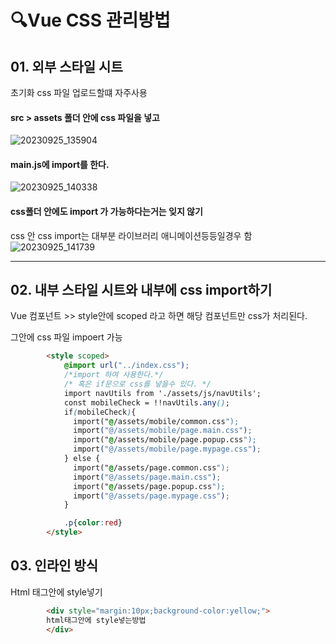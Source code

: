 # 🔍Vue  CSS 관리방법 

## 01. 외부 스타일 시트

초기화 css 파일 업로드할떄 자주사용

#### src > assets 폴더 안에 css 파일을 넣고 

![20230925_135904](https://github.com/firsthandcraft/VuePrac/assets/97497153/aec6b7df-4623-4d3e-9ee0-4c2df3116cf2)


#### main.js에 import를 한다. 

![20230925_140338](https://github.com/firsthandcraft/VuePrac/assets/97497153/22556624-11d5-46ff-b989-9b652b4b6e2d)

#### css폴더 안에도 import 가 가능하다는거는 잊지 않기
css 안 css import는 대부분 라이브러리 애니메이션등등일경우 함
![20230925_141739](https://github.com/firsthandcraft/VuePrac/assets/97497153/44d52a7d-89d6-41e0-bcf0-d89c5f3ce0f6)

--- 

## 02. 내부 스타일 시트와 내부에 css import하기 

  Vue 컴포넌트 >> style안에 scoped 라고 하면 해당 컴포넌트만 css가 처리된다. 

  그안에 css 파일 impoert 가능

```html
        <style scoped>
            @import url("../index.css"); 
            /*import 하여 사용한다.*/
            /* 혹은 if문으로 css를 넣을수 있다. */
            import navUtils from './assets/js/navUtils';
            const mobileCheck = !!navUtils.any();
            if(mobileCheck){
              import("@/assets/mobile/common.css");
              import("@/assets/mobile/page.main.css");
              import("@/assets/mobile/page.popup.css");
              import("@/assets/mobile/page.mypage.css");
            } else {
              import("@/assets/page.common.css");
              import("@/assets/page.main.css");
              import("@/assets/page.popup.css");
              import("@/assets/page.mypage.css");
            }

            .p{color:red}
        </style>
```

## 03. 인라인 방식
Html 태그안에 style넣기 
```html
        <div style="margin:10px;background-color:yellow;">
        html태그안에 style넣는방법
        </div>
```
